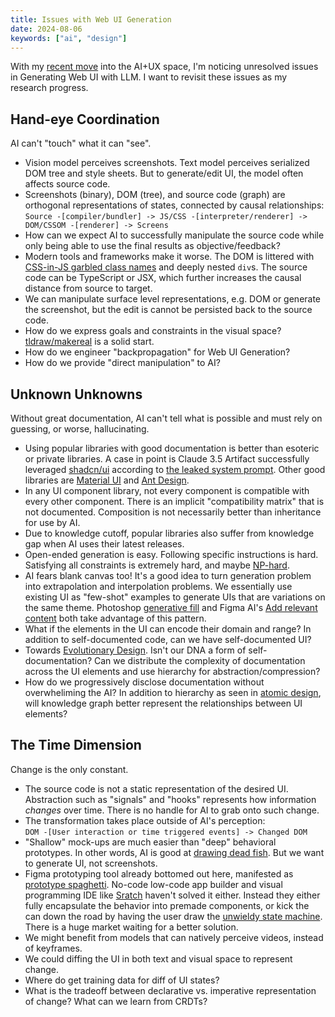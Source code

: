 ```yaml
---
title: Issues with Web UI Generation
date: 2024-08-06
keywords: ["ai", "design"]
---
```


With my [recent move](../reinventing-on-principle) into the AI+UX space, I'm noticing unresolved issues in Generating Web UI with LLM. I want to revisit these issues as my research progress.

## Hand-eye Coordination

AI can't "touch" what it can "see".

- Vision model perceives screenshots. Text model perceives serialized DOM tree and style sheets. But to generate/edit UI, the model often affects source code.
- Screenshots (binary), DOM (tree), and source code (graph) are orthogonal representations of states, connected by causal relationships:  
  `Source -[compiler/bundler] -> JS/CSS -[interpreter/renderer] -> DOM/CSSOM -[renderer] -> Screens`
- How can we expect AI to successfully manipulate the source code while only being able to use the final results as objective/feedback?
- Modern tools and frameworks make it worse. The DOM is littered with [CSS-in-JS garbled class names](https://stackoverflow.com/questions/59686504/whats-the-purpose-of-giving-unreadable-css-class-names-in-whatsapp-web) and deeply nested `div`s. The source code can be TypeScript or JSX, which further increases the causal distance from source to target.
- We can manipulate surface level representations, e.g. DOM or generate the screenshot, but the edit is cannot be persisted back to the source code.
- How do we express goals and constraints in the visual space? [tldraw/makereal](https://github.com/tldraw/make-real) is a solid start.
- How do we engineer "backpropagation" for Web UI Generation?
- How do we provide "direct manipulation" to AI?

## Unknown Unknowns

Without great documentation, AI can't tell what is possible and must rely on guessing, or worse, hallucinating.

- Using popular libraries with good documentation is better than esoteric or private libraries. A case in point is Claude 3.5 Artifact successfully leveraged [shadcn/ui](https://ui.shadcn.com/) according to [the leaked system prompt](https://gist.github.com/dedlim/6bf6d81f77c19e20cd40594aa09e3ecd). Other good libraries are [Material UI](https://mui.com/material-ui/) and [Ant Design](https://ant.design/).
- In any UI component library, not every component is compatible with every other component. There is an implicit "compatibility matrix" that is not documented. Composition is not necessarily better than inheritance for use by AI.
- Due to knowledge cutoff, popular libraries also suffer from knowledge gap when AI uses their latest releases.
- Open-ended generation is easy. Following specific instructions is hard. Satisfying all constraints is extremely hard, and maybe [NP-hard](https://en.wikipedia.org/wiki/Complexity_of_constraint_satisfaction).
- AI fears blank canvas too! It's a good idea to turn generation problem into extrapolation and interpolation problems. We essentially use existing UI as "few-shot" examples to generate UIs that are variations on the same theme. Photoshop [generative fill](https://www.adobe.com/products/photoshop/generative-fill.html) and Figma AI's [Add relevant content](https://www.figma.com/blog/introducing-figma-ai/#bring-designs-to-life-with-realistic-copy-and) both take advantage of this pattern.
- What if the elements in the UI can encode their domain and range? In addition to self-documented code, can we have self-documented UI?
- Towards [Evolutionary Design](https://en.wikipedia.org/wiki/Evolutionary_computation). Isn't our DNA a form of self-documentation? Can we distribute the complexity of documentation across the UI elements and use hierarchy for abstraction/compression?
- How do we progressively disclose documentation without overwheliming the AI? In addition to hierarchy as seen in [atomic design](https://bradfrost.com/blog/post/atomic-web-design/), will knowledge graph better represent the relationships between UI elements?

## The Time Dimension

Change is the only constant.

- The source code is not a static representation of the desired UI. Abstraction such as "signals" and "hooks" represents how information _changes_ over time. There is no handle for AI to grab onto such change.
- The transformation takes place outside of AI's perception:  
  `DOM -[User interaction or time triggered events] -> Changed DOM`
- "Shallow" mock-ups are much easier than "deep" behavioral prototypes. In other words, AI is good at [drawing dead fish](https://vimeo.com/64895205). But we want to generate UI, not screenshots.
- Figma prototyping tool already bottomed out here, manifested as [prototype spaghetti](https://forum.figma.com/t/header-nav-and-prototype-spaghetti/1534). No-code low-code app builder and visual programming IDE like [Sratch](https://scratch.mit.edu/) haven't solved it either. Instead they either fully encapsulate the behavior into premade components, or kick the can down the road by having the user draw the [unwieldy state machine](https://blog.sbensu.com/posts/demand-for-visual-programming/). There is a huge market waiting for a better solution.
- We might benefit from models that can natively perceive videos, instead of keyframes.
- We could diffing the UI in both text and visual space to represent change.
- Where do get training data for diff of UI states?
- What is the tradeoff between declarative vs. imperative representation of change? What can we learn from CRDTs?
